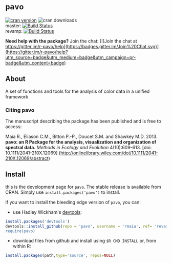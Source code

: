 # `pavo`

[![cran version](http://www.r-pkg.org/badges/version/pavo)](https://cran.r-project.org/package=pavo/)
![cran downloads](http://cranlogs.r-pkg.org/badges/grand-total/pavo)  
master:  [![Build Status](https://travis-ci.org/rmaia/pavo.svg?branch=master)](https://travis-ci.org/rmaia/pavo/branches)  
revamp: [![Build Status](https://travis-ci.org/rmaia/pavo.svg?branch=revamp)](https://travis-ci.org/rmaia/pavo/branches)

**Need help with the package?** Join the chat: [![Join the chat at https://gitter.im/r-pavo/help](https://badges.gitter.im/Join%20Chat.svg)](https://gitter.im/r-pavo/help?utm_source=badge&utm_medium=badge&utm_campaign=pr-badge&utm_content=badge)

## About

A set of functions and tools for the analysis of color data in a unified framework

### Citing pavo

The manuscript describing the package has been published and is free to access: 

Maia R., Eliason C.M., Bitton P.-P., Doucet S.M. and Shawkey M.D. 2013. 
**pavo: an R Package for the analysis, visualization and organization of spectral data.** 
*Methods in Ecology and Evolution* 4(10):609-613. [doi: 10.1111/2041-210X.12069]
(http://onlinelibrary.wiley.com/doi/10.1111/2041-210X.12069/abstract)

## Install

this is the development page for `pavo`. The stable release is available from CRAN. Simply use `install.packages('pavo')` to install.

If you want to install the bleeding edge version of `pavo`, you can:

* use Hadley Wickham's [devtools](https://github.com/hadley/devtools):

```r     
install.packages('devtools')
devtools::install_github(repo = 'pavo', username = 'rmaia', ref= 'revamp’)
require(pavo)
```

* download files from github and install using `$R CMD INSTALL` or, from within R:

```r
install.packages(path,type='source', repos=NULL)
```
